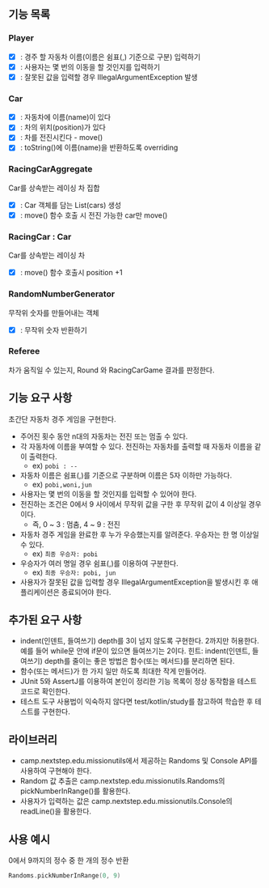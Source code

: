 ## 기능 목록

### Player
- [x] : 경주 할 자동차 이름(이름은 쉼표(,) 기준으로 구분) 입력하기
- [x] : 사용자는 몇 번의 이동을 할 것인지를 입력하기
- [x] : 잘못된 값을 입력할 경우 IllegalArgumentException 발생

### Car
- [x] : 자동차에 이름(name)이 있다  
- [x] : 차의 위치(position)가 있다
- [x] : 차를 전진시킨다 - move()
- [x] : toString()에 이름(name)을 반환하도록 overriding

### RacingCarAggregate
Car를 상속받는 레이싱 차 집합
- [x] : Car 객체를 담는 List(cars) 생성
- [x] : move() 함수 호출 시 전진 가능한 car만 move()

### RacingCar : Car
Car를 상속받는 레이싱 차
- [x] : move() 함수 호출시 position +1

### RandomNumberGenerator
무작위 숫자를 만들어내는 객체
- [x] : 무작위 숫자 반환하기

### Referee 
차가 움직일 수 있는지, Round 와 RacingCarGame 결과를 판정한다.

## 기능 요구 사항

초간단 자동차 경주 게임을 구현한다.

- 주어진 횟수 동안 n대의 자동차는 전진 또는 멈출 수 있다.
- 각 자동차에 이름을 부여할 수 있다. 전진하는 자동차를 출력할 때 자동차 이름을 같이 출력한다.
    - ex) `pobi : --`
- 자동차 이름은 쉼표(,)를 기준으로 구분하며 이름은 5자 이하만 가능하다.
    - ex) `pobi,woni,jun`
- 사용자는 몇 번의 이동을 할 것인지를 입력할 수 있어야 한다.
- 전진하는 조건은 0에서 9 사이에서 무작위 값을 구한 후 무작위 값이 4 이상일 경우이다.
    - 즉, 0 ~ 3 : 멈춤, 4 ~ 9 : 전진
- 자동차 경주 게임을 완료한 후 누가 우승했는지를 알려준다. 우승자는 한 명 이상일 수 있다.
    - ex) `최종 우승자: pobi`
- 우승자가 여러 명일 경우 쉼표(,)를 이용하여 구분한다.
    - ex) `최종 우승자: pobi, jun`
- 사용자가 잘못된 값을 입력할 경우 IllegalArgumentException을 발생시킨 후 애플리케이션은 종료되어야 한다.

## 추가된 요구 사항

- indent(인덴트, 들여쓰기) depth를 3이 넘지 않도록 구현한다. 2까지만 허용한다. 예를 들어 while문 안에 if문이 있으면 들여쓰기는 2이다. 힌트: indent(인덴트, 들여쓰기) depth를
  줄이는 좋은 방법은 함수(또는 메서드)를 분리하면 된다.
- 함수(또는 메서드)가 한 가지 일만 하도록 최대한 작게 만들어라.
- JUnit 5와 AssertJ를 이용하여 본인이 정리한 기능 목록이 정상 동작함을 테스트 코드로 확인한다.
- 테스트 도구 사용법이 익숙하지 않다면 test/kotlin/study를 참고하여 학습한 후 테스트를 구현한다.

## 라이브러리

- camp.nextstep.edu.missionutils에서 제공하는 Randoms 및 Console API를 사용하여 구현해야 한다.
- Random 값 추출은 camp.nextstep.edu.missionutils.Randoms의 pickNumberInRange()를 활용한다.
- 사용자가 입력하는 값은 camp.nextstep.edu.missionutils.Console의 readLine()을 활용한다.

## 사용 예시

0에서 9까지의 정수 중 한 개의 정수 반환

```kotlin
Randoms.pickNumberInRange(0, 9)
```